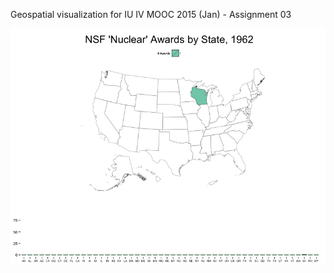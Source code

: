Geospatial visualization for IU IV MOOC 2015 (Jan) - Assignment 03

<img src='output/nuclear.gif'/>
